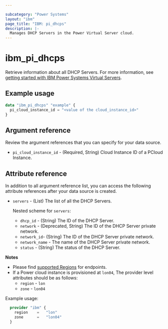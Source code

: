 ```yaml
---

subcategory: "Power Systems"
layout: "ibm"
page_title: "IBM: pi_dhcps"
description: |-
  Manages DHCP Servers in the Power Virtual Server cloud.
---
```


# ibm_pi_dhcps

Retrieve information about all DHCP Servers. For more information, see [getting started with IBM Power Systems Virtual Servers](https://cloud.ibm.com/docs/power-iaas?topic=power-iaas-getting-started).

## Example usage

```terraform
data "ibm_pi_dhcps" "example" {
  pi_cloud_instance_id = "<value of the cloud_instance_id>"
}
```

## Argument reference

Review the argument references that you can specify for your data source.

- `pi_cloud_instance_id` - (Required, String) Cloud Instance ID of a PCloud Instance.

## Attribute reference

In addition to all argument reference list, you can access the following attribute references after your data source is created.

- `servers` - (List) The list of all the DHCP Servers.

  Nested scheme for `servers`:
  - `dhcp_id` - (String) The ID of the DHCP Server.
  - `network` - (Deprecated, String) The ID of the DHCP Server private network.
  - `network_id`- (String) The ID of the DHCP Server private network.
  - `network_name` - The name of the DHCP Server private network.
  - `status` - (String) The status of the DHCP Server.

**Notes**

* Please find [supported Regions](https://cloud.ibm.com/apidocs/power-cloud#endpoint) for endpoints.
* If a Power cloud instance is provisioned at `lon04`, The provider level attributes should be as follows:
  * `region` - `lon`
  * `zone` - `lon04`

Example usage:

  ```terraform
    provider "ibm" {
      region    =   "lon"
      zone      =   "lon04"
    }
  ```